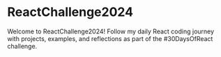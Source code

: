 # ReactChallenge2024
Welcome to ReactChallenge2024! Follow my daily React coding journey with projects, examples, and reflections as part of the #30DaysOfReact challenge.
